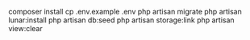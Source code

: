 composer install
cp .env.example .env
php artisan migrate
php artisan lunar:install
php artisan db:seed
php artisan storage:link
php artisan view:clear
